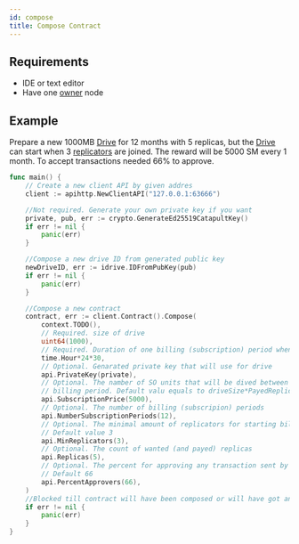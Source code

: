 ```yaml
---
id: compose
title: Compose Contract
---
```


## Requirements

- IDE or text editor
- Have one [owner](../../roles/owner.md) node

## Example

Prepare a new 1000MB [Drive](../../built_in_features/drive/overview.md) for 12 months with 5 replicas, but the [Drive](../../built_in_features/drive/overview.md) can start when 3 [replicators](../../roles/replicator.md) are joined. The reward will be 5000 SM every 1 month. To accept transactions needed 66% to approve.

```go
func main() {
    // Create a new client API by given addres
    client := apihttp.NewClientAPI("127.0.0.1:63666")

    //Not required. Generate your own private key if you want
    private, pub, err := crypto.GenerateEd25519CatapultKey()
    if err != nil {
        panic(err)
    }

    //Compose a new drive ID from generated public key
    newDriveID, err := idrive.IDFromPubKey(pub)
    if err != nil {
        panic(err)
    }

    //Compose a new contract
    contract, err := client.Contract().Compose(
        context.TODO(),
        // Required. size of drive
        uint64(1000),
        // Required. Duration of one billing (subscription) period when replicators will get rewards
        time.Hour*24*30,
        // Optional. Genarated private key that will use for drive
        api.PrivateKey(private),
        // Optional. The namber of SO units that will be dived between replicators at the end of
        // billing period. Default valu equals to driveSize*PayedReplicas
        api.SubscriptionPrice(5000),
        // Optional. The number of billing (subscripion) periods
        api.NumberSubscriptionPeriods(12),
        // Optional. The minimal amount of replicators for starting billing (subscripion) periods
        // Default value 3
        api.MinReplicators(3),
        // Optional. The count of wanted (and payed) replicas
        api.Replicas(5),
        // Optional. The percent for approving any transaction sent by contract account
        // Default 66
        api.PercentApprovers(66),
    )
    //Blocked till contract will have been composed or will have got an error
    if err != nil {
        panic(err)
    }
}
```
